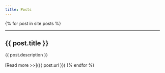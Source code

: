 ```yaml
---
title: Posts
---
```

{% for post in site.posts %}
* * *
## {{ post.title }}
{{ post.description }}
<br><br>
[Read more &gt;&gt;]({{ post.url }})
{% endfor %}
